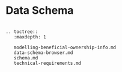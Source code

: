 Data Schema
===========


```eval_rst

.. toctree::
   :maxdepth: 1

   modelling-beneficial-ownership-info.md
   data-schema-browser.md
   schema.md
   technical-requirements.md
   

```


